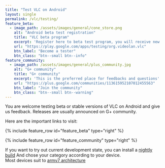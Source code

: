 ```yaml
---
title: "Test VLC on Android"
layout: single
permalink: /vlc/testing/
feature_beta:
  - image_path: /assets/images/general/cone_store.png
    alt: "Android beta test registration"
    title: "VLC beta program"
    excerpt: 'Register here to beta test program, you will receive new features and bugs before anyone else!'
    url: "https://play.google.com/apps/testing/org.videolan.vlc"
    btn_label: "Become a tester"
    btn_class: "btn--small btn--info"
feature_community:
  - image_path: /assets/images/general/plus_community.jpg
    alt: "G+ community"
    title: "G+ community"
    excerpt: 'This is the preferred place for feedbacks and questions'
    url: "https://plus.google.com/communities/113615952107012455563"
    btn_label: "Join the community"
    btn_class: "btn--small btn--warning"
---
```


You are welcome testing beta or stable versions of VLC on Android and give us feedback.
Releases are usually announced on G+ community.

Here are the important links to visit:

{% include feature_row id="feature_beta" type="right" %}

{% include feature_row id="feature_community" type="right" %}

If you want to try out current development state, you can install a [nightly build](http://nightlies.videolan.org/build/)
And chose your category according to your device.  
Most devices suit to [armv7 architecture](http://nightlies.videolan.org/build/android-armv7/)
